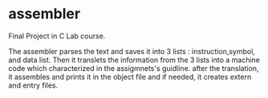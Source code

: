 # assembler
Final Project in C Lab course.

The assembler parses the text and saves it into 3 lists : instruction,symbol, and data list.
Then it translets the information from the 3 lists into a machine code which characterized in the assigmnets's guidline.
after the translation, it assembles and prints it in the object file and if needed, it creates extern and entry files.
